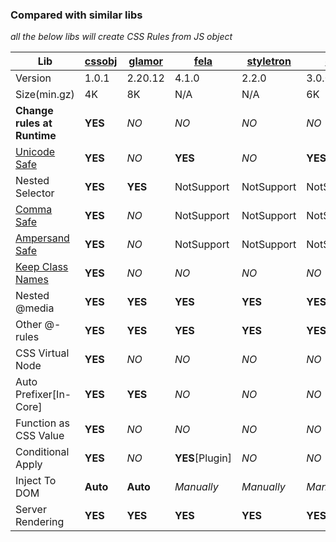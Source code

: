 ### Compared with similar libs

*all the below libs will create CSS Rules from JS object*

| Lib                         | [cssobj][] | [glamor][] | [fela][]        | [styletron][] | [cxs][]    | [aphrodite][] |
|-----------------------------|------------|------------|-----------------|---------------|------------|---------------|
| Version                     | 1.0.1      | 2.20.12    | 4.1.0           | 2.2.0         | 3.0.0      | 1.1.0         |
| Size(min.gz)                | 4K         | 8K         | N/A             | N/A           | 6K         | 6K            |
| **Change rules at Runtime** | **YES**    | *NO*       | *NO*            | *NO*          | *NO*       | *NO*          |
| [Unicode Safe][uni]         | **YES**    | *NO*       | **YES**         | *NO*          | **YES**    | *NO*          |
| Nested Selector             | **YES**    | **YES**    | NotSupport      | NotSupport    | NotSupport | NotSupport    |
| [Comma Safe][comma]         | **YES**    | *NO*       | NotSupport      | NotSupport    | NotSupport | NotSupport    |
| [Ampersand Safe][amp]       | **YES**    | *NO*       | NotSupport      | NotSupport    | NotSupport | NotSupport    |
| [Keep Class Names][k]       | **YES**    | *NO*       | *NO*            | *NO*          | *NO*       | **YES**       |
| Nested @media               | **YES**    | **YES**    | **YES**         | **YES**       | **YES**    | **YES**       |
| Other @-rules               | **YES**    | **YES**    | **YES**         | **YES**       | **YES**    | **YES**       |
| CSS Virtual Node            | **YES**    | *NO*       | *NO*            | *NO*          | *NO*       | *NO*          |
| Auto Prefixer[In-Core]      | **YES**    | **YES**    | *NO*            | *NO*          | *NO*       | **YES**       |
| Function as CSS Value       | **YES**    | *NO*       | *NO*            | *NO*          | *NO*       | *NO*          |
| Conditional Apply           | **YES**    | *NO*       | **YES**[Plugin] | *NO*          | *NO*       | **YES**       |
| Inject To DOM               | **Auto**   | **Auto**   | *Manually*      | *Manually*    | *Manually* | **Auto**      |
| Server Rendering            | **YES**    | **YES**    | **YES**         | **YES**       | **YES**    | **YES**       |

[cssobj]: https://github.com/cssobj/cssobj
[glamor]: https://github.com/threepointone/glamor
[fela]: https://github.com/rofrischmann/fela/
[styletron]: https://github.com/rtsao/styletron
[cxs]: https://github.com/jxnblk/cxs
[aphrodite]: https://github.com/Khan/aphrodite

[uni]: https://github.com/cssobj/cssobj/wiki/A-Better-CSS-in-JS#should-avoid-using-unicode-unsafe-regexp
[comma]: https://github.com/cssobj/cssobj/wiki/A-Better-CSS-in-JS#should-split--comma-right
[amp]: https://github.com/cssobj/cssobj/wiki/A-Better-CSS-in-JS#should-replace--char-right
[k]: https://github.com/cssobj/cssobj/wiki/A-Better-CSS-in-JS#should-keep-original-class-names

